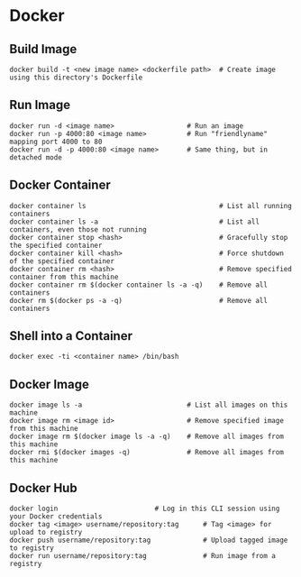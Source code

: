 Docker
======

## Build Image
	
	docker build -t <new image name> <dockerfile path> 	# Create image using this directory's Dockerfile

## Run Image
	
	docker run -d <image name>					# Run an image
	docker run -p 4000:80 <image name>  		# Run "friendlyname" mapping port 4000 to 80
	docker run -d -p 4000:80 <image name>       # Same thing, but in detached mode

## Docker Container
	
	docker container ls                             	# List all running containers
	docker container ls -a            					# List all containers, even those not running
	docker container stop <hash>        		  		# Gracefully stop the specified container
	docker container kill <hash>		         		# Force shutdown of the specified container
	docker container rm <hash>        					# Remove specified container from this machine
	docker container rm $(docker container ls -a -q)    # Remove all containers
	docker rm $(docker ps -a -q)						# Remove all containers

## Shell into a Container
	
	docker exec -ti <container name> /bin/bash

## Docker Image
	
	docker image ls -a                          # List all images on this machine
	docker image rm <image id>            		# Remove specified image from this machine
	docker image rm $(docker image ls -a -q)   	# Remove all images from this machine
	docker rmi $(docker images -q)				# Remove all images from this machine

## Docker Hub
	
	docker login             			# Log in this CLI session using your Docker credentials
	docker tag <image> username/repository:tag  	# Tag <image> for upload to registry
	docker push username/repository:tag            	# Upload tagged image to registry
	docker run username/repository:tag              # Run image from a registry

